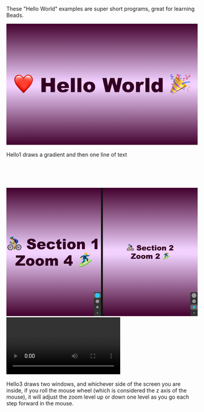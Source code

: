 These "Hello World" examples are super short programs, great for learning Beads.

![Screenshot of hello1](./hello1.gif)

Hello1 draws a gradient and then one line of text

<br/><br/><br/>

![Screenshot of hello3](./hello3_mouse_wheel.gif)  ![Movie of hello3](./hello3_mouse_wheel.mov)

Hello3 draws two windows, and whichever side of the screen you are inside, if you roll the mouse wheel (which is considered the  z axis of the mouse), it will adjust the zoom level up or down one level as you go each step forward in the mouse. 
